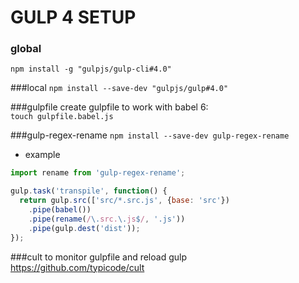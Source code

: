 # GULP 4 SETUP

### global
`npm install -g "gulpjs/gulp-cli#4.0"`

###local
`npm install --save-dev "gulpjs/gulp#4.0"`

###gulpfile
create gulpfile to work with babel 6:  
`touch gulpfile.babel.js`

###gulp-regex-rename
`npm install --save-dev gulp-regex-rename`  
- example
```javascript
import rename from 'gulp-regex-rename';

gulp.task('transpile', function() {
  return gulp.src(['src/*.src.js', {base: 'src'})
    .pipe(babel())
    .pipe(rename(/\.src.\.js$/, '.js'))
    .pipe(gulp.dest('dist'));
});
```

###cult
to monitor gulpfile and reload gulp  
https://github.com/typicode/cult




